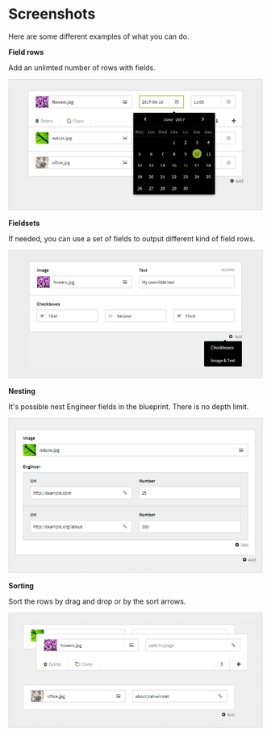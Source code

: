 # Screenshots

Here are some different examples of what you can do.

**Field rows**

Add an unlimted number of rows with fields.

[![Field rows](presentation.png)](docs/presentation.png)

**Fieldsets**

If needed, you can use a set of fields to output different kind of field rows.

[![Fieldsets](fieldsets.png)](docs/fieldsets.png)

**Nesting**

It's possible nest Engineer fields in the blueprint. There is no depth limit.

[![Nesting](nesting.png)](docs/nesting.png)

**Sorting**

Sort the rows by drag and drop or by the sort arrows.

[![Sorting](sorting.png)](docs/sorting.png)